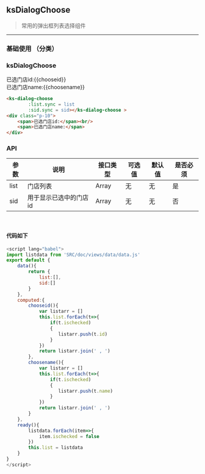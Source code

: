 ## ksDialogChoose

> 常用的弹出框列表选择组件

---

### 基础使用 （分类）

### ksDialogChoose

<ks-dialog-choose 
        :list.sync = list
        :sid.sync = sid></ks-dialog-choose >
<div class="p-10">
    <span>已选门店id:{{chooseid}}</span><br/>
    <span>已选门店name:{{choosename}}</span>
</div>  



```html
<ks-dialog-choose 
        :list.sync = list
        :sid.sync = sid></ks-dialog-choose >
<div class="p-10">
    <span>已选门店id:</span><br/>
    <span>已选门店name:</span>
</div>  
```
### API
| 参数 | 说明 | 接口类型  | 可选值 | 默认值 | 是否必须 |
|------|-------|----------|---------|-------|--------|
| list | 门店列表  | Array | 无 | 无 |是 |
| sid | 用于显示已选中的门店id  | Array | 无 | 无 |否 |
<br/>

#### 代码如下

```javascript
<script lang="babel">
import listdata from 'SRC/doc/views/data/data.js'
export default {
    data(){
        return {  
            list:[],
            sid:[]
        }  
    },
    computed:{
        chooseid(){
            var listarr = []
            this.list.forEach(t=>{
                if(t.ischecked)
                {
                   listarr.push(t.id) 
                }
            })
            return listarr.join(' , ')
        },
        choosename(){
            var listarr = []
            this.list.forEach(t=>{
                if(t.ischecked)
                {
                   listarr.push(t.name) 
                }
            })
            return listarr.join(' , ')
        } 
    },
    ready(){
        listdata.forEach(item=>{
            item.ischecked = false
        })
        this.list = listdata
    }
}
</script>
```


<script lang="babel">
import listdata from 'SRC/doc/views/data/data.js'
export default {
    data(){
        return {  
            list:[],
            sid:[]
        }  
    },
    computed:{
        chooseid(){
            var listarr = []
            this.list.forEach(t=>{
                if(t.ischecked)
                {
                   listarr.push(t.id) 
                }
            })
            return listarr.join(' , ')
        },
        choosename(){
            var listarr = []
            this.list.forEach(t=>{
                if(t.ischecked)
                {
                   listarr.push(t.name) 
                }
            })
            return listarr.join(' , ')
        } 
    },
    ready(){
        listdata.forEach(item=>{
            item.ischecked = false
        })
        this.list = listdata
    }
}
</script>




